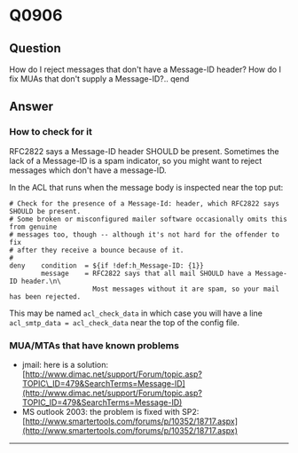 Q0906
=====

Question
--------

How do I reject messages that don't have a Message-ID header? How do I
fix MUAs that don't supply a Message-ID?.. qend

Answer
------

### How to check for it

RFC2822 says a Message-ID header SHOULD be present. Sometimes the lack
of a Message-ID is a spam indicator, so you might want to reject
messages which don't have a message-ID.

In the ACL that runs when the message body is inspected near the top
put:

    # Check for the presence of a Message-Id: header, which RFC2822 says SHOULD be present.
    # Some broken or misconfigured mailer software occasionally omits this from genuine  
    # messages too, though -- although it's not hard for the offender to fix 
    # after they receive a bounce because of it.
    #
    deny    condition  = ${if !def:h_Message-ID: {1}}
            message    = RFC2822 says that all mail SHOULD have a Message-ID header.\n\
                         Most messages without it are spam, so your mail has been rejected.

This may be named `acl_check_data` in which case you will have a line
`acl_smtp_data = acl_check_data` near the top of the config file.

### MUA/MTAs that have known problems
-   jmail: here is a solution:
    [http://www.dimac.net/support/Forum/topic.asp?TOPIC\_ID=479&SearchTerms=Message-ID](http://www.dimac.net/support/Forum/topic.asp?TOPIC_ID=479&SearchTerms=Message-ID)
-   MS outlook 2003: the problem is fixed with SP2:
    [http://www.smartertools.com/forums/p/10352/18717.aspx](http://www.smartertools.com/forums/p/10352/18717.aspx)

* * * * *
